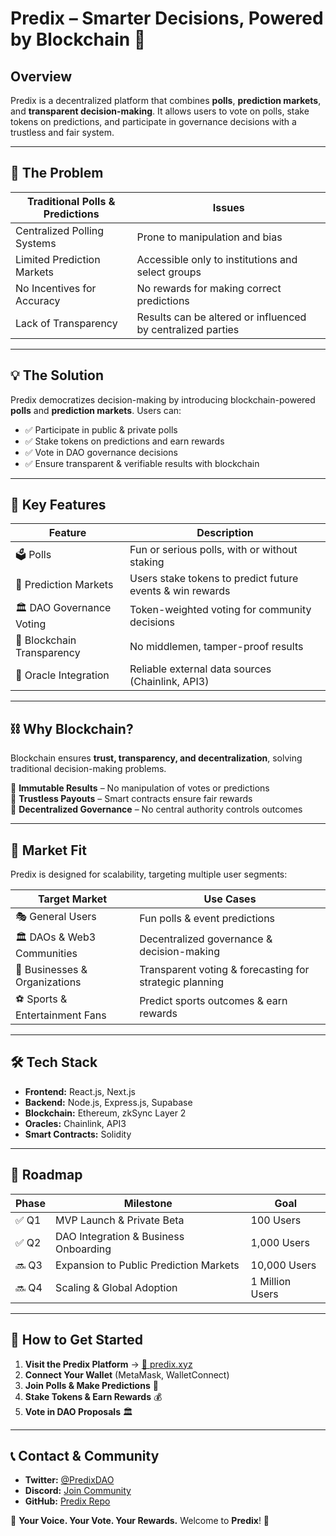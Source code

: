 # Predix – Smarter Decisions, Powered by Blockchain 🚀

## Overview
Predix is a decentralized platform that combines **polls**, **prediction markets**, and **transparent decision-making**. It allows users to vote on polls, stake tokens on predictions, and participate in governance decisions with a trustless and fair system.

---

## 📌 The Problem
| Traditional Polls & Predictions | Issues |
|--------------------------------|-----------------------------------------------------------------|
| Centralized Polling Systems    | Prone to manipulation and bias                                |
| Limited Prediction Markets     | Accessible only to institutions and select groups           |
| No Incentives for Accuracy    | No rewards for making correct predictions                   |
| Lack of Transparency          | Results can be altered or influenced by centralized parties |

---

## 💡 The Solution
Predix democratizes decision-making by introducing blockchain-powered **polls** and **prediction markets**. Users can:
- ✅ Participate in public & private polls
- ✅ Stake tokens on predictions and earn rewards
- ✅ Vote in DAO governance decisions
- ✅ Ensure transparent & verifiable results with blockchain

---

## 🌟 Key Features
| Feature                        | Description |
|--------------------------------|----------------------------------------------------------------|
| 🗳️ Polls                       | Fun or serious polls, with or without staking                 |
| 🔮 Prediction Markets          | Users stake tokens to predict future events & win rewards     |
| 🏛️ DAO Governance Voting       | Token-weighted voting for community decisions                 |
| 🔗 Blockchain Transparency     | No middlemen, tamper-proof results                           |
| 📡 Oracle Integration          | Reliable external data sources (Chainlink, API3)              |

---

## ⛓️ Why Blockchain?
Blockchain ensures **trust, transparency, and decentralization**, solving traditional decision-making problems. 

🔹 **Immutable Results** – No manipulation of votes or predictions  
🔹 **Trustless Payouts** – Smart contracts ensure fair rewards  
🔹 **Decentralized Governance** – No central authority controls outcomes  

---

## 🎯 Market Fit
Predix is designed for scalability, targeting multiple user segments:

| Target Market                 | Use Cases |
|--------------------------------|----------------------------------------------------------------|
| 🎭 General Users               | Fun polls & event predictions                                  |
| 🏛️ DAOs & Web3 Communities    | Decentralized governance & decision-making                    |
| 🏢 Businesses & Organizations  | Transparent voting & forecasting for strategic planning       |
| ⚽ Sports & Entertainment Fans  | Predict sports outcomes & earn rewards                        |

---

## 🛠️ Tech Stack
- **Frontend:** React.js, Next.js
- **Backend:** Node.js, Express.js, Supabase
- **Blockchain:** Ethereum, zkSync Layer 2
- **Oracles:** Chainlink, API3
- **Smart Contracts:** Solidity

---

## 🚀 Roadmap
| Phase  | Milestone                               | Goal |
|--------|-----------------------------------------|------|
| ✅ Q1  | MVP Launch & Private Beta               | 100 Users  |
| ✅ Q2  | DAO Integration & Business Onboarding  | 1,000 Users |
| 🔜 Q3  | Expansion to Public Prediction Markets | 10,000 Users |
| 🔜 Q4  | Scaling & Global Adoption              | 1 Million Users |

---

## 🔗 How to Get Started
1. **Visit the Predix Platform** → [🔗 predix.xyz](https://predix.xyz)
2. **Connect Your Wallet** (MetaMask, WalletConnect)
3. **Join Polls & Make Predictions** 🎯
4. **Stake Tokens & Earn Rewards** 💰
5. **Vote in DAO Proposals** 🏛️

---

## 📞 Contact & Community
- **Twitter:** [@PredixDAO](https://twitter.com/PredixDAO)
- **Discord:** [Join Community](https://discord.gg/predix)
- **GitHub:** [Predix Repo](https://github.com/predix)

🚀 **Your Voice. Your Vote. Your Rewards.** Welcome to **Predix**! 🎉
